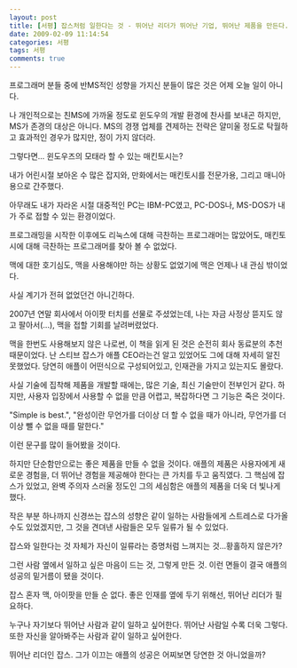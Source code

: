 ```yaml
---
layout: post
title: [서평] 잡스처럼 일한다는 것 - 뛰어난 리더가 뛰어난 기업, 뛰어난 제품을 만든다.
date: 2009-02-09 11:14:54
categories: 서평
tags: 서평
comments: true
---
```


프로그래머 분들 중에 반MS적인 성향을 가지신 분들이 많은 것은 어제 오늘 일이 아니다.

나 개인적으로는 친MS에 가까울 정도로 윈도우의 개발 환경에 찬사를 보내곤 하지만, MS가 존경의 대상은 아니다.
MS의 경쟁 업체를 견제하는 전략은 얄미울 정도로 탁월하고 효과적인 경우가 많지만, 정이 가지 않더라.

그렇다면... 윈도우즈의 모태라 할 수 있는 매킨토시는?

내가 어린시절 보아온 수 많은 잡지와, 만화에서는 매킨토시를 전문가용, 그리고 매니아용으로 간주했다.

아무래도 내가 자라온 시절 대중적인 PC는 IBM-PC였고, PC-DOS나, MS-DOS가 내가 주로 접할 수 있는 환경이었다.

프로그래밍을 시작한 이후에도 리눅스에 대해 극찬하는 프로그래머는 많았어도, 매킨토시에 대해 극찬하는 프로그래머를 찾아 볼 수 없었다.

맥에 대한 호기심도, 맥을 사용해야만 하는 상황도 없었기에 맥은 언제나 내 관심 밖이었다.

사실 계기가 전혀 없었던건 아니긴하다. 

2007년 연말 회사에서 아이팟 터치를 선물로 주셨었는데, 나는 자금 사정상 뜯지도 않고 팔아서(...), 맥을 접할 기회를 날려버렸었다.

맥을 한번도 사용해보지 않은 나로썬, 이 책을 읽게 된 것은 순전히 회사 동료분의 추천 때문이었다.
난 스티브 잡스가 애플 CEO라는건 알고 있었어도 그에 대해 자세히 알진 못했었다. 당연히 애플이 어떤식으로 구성되어있고, 인재관을 가지고 있는지도 몰랐다.

사실 기술에 집착해 제품을 개발할 때에는, 많은 기술, 최신 기술만이 전부인거 같다. 하지만, 사용자 입장에서 사용할 수 없을 만큼 어렵고, 복잡하다면 그 기능은 죽은 것이다. 

"Simple is best.", "완성이란 무언가를 더이상 더 할 수 없을 때가 아니라, 무언가를 더이상 뺄 수 없을 때를 말한다."

이런 문구를 많이 들어봤을 것이다.

하지만 단순함만으로는 좋은 제품을 만들 수 없을 것이다.
애플의 제품은 사용자에게 새로운 경험을, 더 뛰어난 경험을 제공해야 한다는 큰 가치를 두고 움직였다.
그 핵심에 잡스가 있었고, 완벽 주의자 스러울 정도인 그의 세심함은 애플의 제품을 더욱 더 빛나게 했다.

작은 부분 하나까지 신경쓰는 잡스의 성향은 같이 일하는 사람들에게 스트레스로 다가올 수도 있었겠지만, 그 것을 견뎌낸 사람들은 모두 일류가 될 수 있었다.

잡스와 일한다는 것 자체가 자신이 일류라는 증명처럼 느껴지는 것...황홀하지 않은가?

그런 사람 옆에서 일하고 싶은 마음이 드는 것, 그렇게 만든 것. 이런 면들이 결국 애플의 성공의 밑거름이 됐을 것이다.

잡스 혼자 맥, 아이팟을 만들 순 없다. 좋은 인재를 옆에 두기 위해선, 뛰어난 리더가 필요하다.

누구나 자기보다 뛰어난 사람과 같이 일하고 싶어한다. 뛰어난 사람일 수록 더욱 그렇다. 또한 자신을 알아봐주는 사람과 같이 일하고 싶어한다.

뛰어난 리더인 잡스. 그가 이끄는 애플의 성공은 어찌보면 당연한 것 아니었을까?